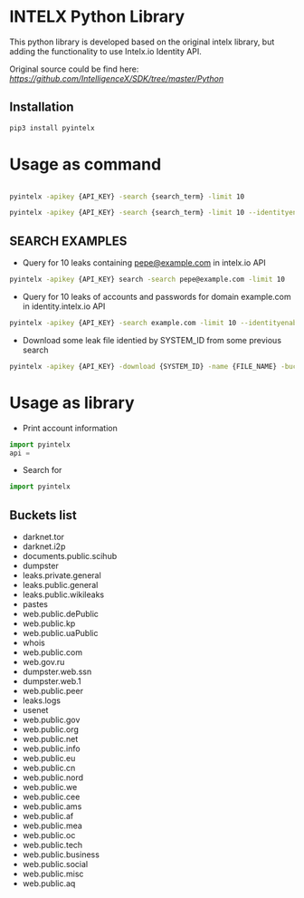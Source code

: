 INTELX Python Library   
========================

This python library is developed based on the original intelx library, but adding the functionality to use Intelx.io Identity API.

Original source could be find here: *https://github.com/IntelligenceX/SDK/tree/master/Python*

Installation
------------

```bash
pip3 install pyintelx
```

Usage as command
================

```bash 

pyintelx -apikey {API_KEY} -search {search_term} -limit 10 

pyintelx -apikey {API_KEY} -search {search_term} -limit 10 --identityenabled

```

SEARCH EXAMPLES
---------------

* Query for 10 leaks containing pepe@example.com in intelx.io API

```bash
pyintelx -apikey {API_KEY} search -search pepe@example.com -limit 10
```

* Query for 10 leaks of accounts and passwords for domain example.com in identity.intelx.io API

```bash
pyintelx -apikey {API_KEY} -search example.com -limit 10 --identityenabled
```
* Download some leak file identied by SYSTEM_ID from some previous search

```bash
pyintelx -apikey {API_KEY} -download {SYSTEM_ID} -name {FILE_NAME} -bucket {BUCKET_NAME}
```


Usage as library
================

* Print account information

```python
import pyintelx
api = 

```

* Search for 

```python
import pyintelx
```

## Buckets list
- darknet.tor
- darknet.i2p
- documents.public.scihub
- dumpster
- leaks.private.general
- leaks.public.general
- leaks.public.wikileaks
- pastes
- web.public.dePublic
- web.public.kp
- web.public.uaPublic
- whois 
- web.public.com
- web.gov.ru
- dumpster.web.ssn
- dumpster.web.1
- web.public.peer
- leaks.logs
- usenet
- web.public.gov
- web.public.org
- web.public.net
- web.public.info
- web.public.eu
- web.public.cn
- web.public.nord
- web.public.we
- web.public.cee
- web.public.ams
- web.public.af
- web.public.mea
- web.public.oc
- web.public.tech
- web.public.business
- web.public.social
- web.public.misc
- web.public.aq
